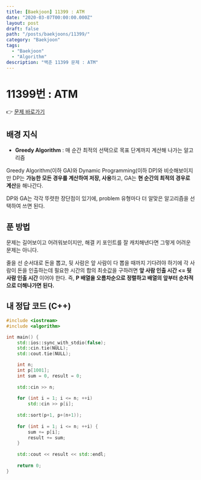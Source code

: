 ```yaml
---
title: [Baekjoon] 11399 : ATM
date: "2020-03-07T00:00:00.000Z"
layout: post
draft: false
path: "/posts/baekjoons/11399/"
category: "Baekjoon"
tags:
  - "Baekjoon"
  - "Algorithm"
description: "백준 11399 문제 : ATM"
---
```


# 11399번 : ATM

👉 [문제 바로가기](https://www.acmicpc.net/problem/11399)



## 배경 지식
- **Greedy Algorithm** : 매 순간 최적의 선택으로 목표 단계까지 계산해 나가는 알고리즘

Greedy Algorithm(이하 GA)와 Dynamic Programming(이하 DP)와 비슷해보이지만 DP는 **가능한 모든 경우를 계산하여 저장, 사용**하고, GA는 **현 순간의 최적의 경우로 계산**을 해나간다.

DP와 GA는 각각 뚜렷한 장단점이 있기에, problem 유형마다 더 알맞은 알고리즘을 선택하여 쓰면 된다.




## 푼 방법
문제는 길어보이고 어려워보이지만, 해결 키 포인트를 잘 캐치해낸다면 그렇게 어려운 문제는 아니다.

줄을 선 순서대로 돈을 뽑고, 뒷 사람은 앞 사람이 다 뽑을 때까지 기다려야 하기에 각 사람이 돈을 인출하는데 필요한 시간의 합의 최솟값을 구하려면 **앞 사람 인출 시간 <= 뒷 사람 인출 시간** 이어야 한다. 즉, **P 배열을 오름차순으로 정렬하고 배열의 앞부터 순차적으로 더해나가면 된다.**






## 내 정답 코드 (C++)

~~~c++
#include <iostream>
#include <algorithm>

int main() {
	std::ios::sync_with_stdio(false);
	std::cin.tie(NULL); 
	std::cout.tie(NULL);

	int n;
	int p[1001];
	int sum = 0, result = 0;
	
	std::cin >> n;
	
	for (int i = 1; i <= n; ++i)
		std::cin >> p[i];
	
	std::sort(p+1, p+(n+1));
	
	for (int i = 1; i <= n; ++i) {
		sum += p[i];
		result += sum;
	}
	
	std::cout << result << std::endl;
    
	return 0;
}
~~~
